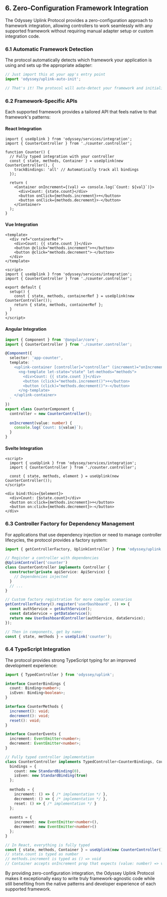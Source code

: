 ## 6. Zero-Configuration Framework Integration

The Odyssey Uplink Protocol provides a zero-configuration approach to framework integration, allowing controllers to work seamlessly with any supported framework without requiring manual adapter setup or custom integration code.

### 6.1 Automatic Framework Detection

The protocol automatically detects which framework your application is using and sets up the appropriate adapter:

```ts
// Just import this at your app's entry point
import 'odyssey/uplink-auto-init';

// That's it! The protocol will auto-detect your framework and initialize everything
```

### 6.2 Framework-Specific APIs

Each supported framework provides a tailored API that feels native to that framework's patterns:

#### React Integration

```tsx
import { useUplink } from 'odyssey/services/integration';
import { CounterController } from './counter.controller';

function Counter() {
  // Fully typed integration with your controller
  const { state, methods, Container } = useUplink(new CounterController(), {
    trackBindings: 'all' // Automatically track all bindings
  });
  
  return (
    <Container onIncrement={(val) => console.log(`Count: ${val}`)}>
      <div>Count: {state.count}</div>
      <button onClick={methods.increment}>+</button>
      <button onClick={methods.decrement}>-</button>
    </Container>
  );
}
```

#### Vue Integration

```vue
<template>
  <div ref="containerRef">
    <div>Count: {{ state.count }}</div>
    <button @click="methods.increment">+</button>
    <button @click="methods.decrement">-</button>
  </div>
</template>

<script>
import { useUplink } from 'odyssey/services/integration';
import { CounterController } from './counter.controller';

export default {
  setup() {
    const { state, methods, containerRef } = useUplink(new CounterController());
    return { state, methods, containerRef };
  }
}
</script>
```

#### Angular Integration

```typescript
import { Component } from '@angular/core';
import { CounterController } from './counter.controller';

@Component({
  selector: 'app-counter',
  template: `
    <uplink-container [controller]="controller" (increment)="onIncrement($event)">
      <ng-template let-state="state" let-methods="methods">
        <div>Count: {{ state.count }}</div>
        <button (click)="methods.increment()">+</button>
        <button (click)="methods.decrement()">-</button>
      </ng-template>
    </uplink-container>
  `
})
export class CounterComponent {
  controller = new CounterController();
  
  onIncrement(value: number) {
    console.log(`Count: ${value}`);
  }
}
```

#### Svelte Integration

```svelte
<script>
  import { useUplink } from 'odyssey/services/integration';
  import { CounterController } from './counter.controller';
  
  const { state, methods, element } = useUplink(new CounterController());
</script>

<div bind:this={$element}>
  <div>Count: {$state.count}</div>
  <button on:click={methods.increment}>+</button>
  <button on:click={methods.decrement}>-</button>
</div>
```

### 6.3 Controller Factory for Dependency Management

For applications that use dependency injection or need to manage controller lifecycles, the protocol provides a factory system:

```ts
import { getControllerFactory, UplinkController } from 'odyssey/uplink';

// Register a controller with dependencies
@UplinkController('counter')
class CounterController implements Controller {
  constructor(private apiService: ApiService) {
    // Dependencies injected
  }
  // ...
}

// Custom factory registration for more complex scenarios
getControllerFactory().register('userDashboard', () => {
  const authService = getAuthService();
  const dataService = getDataService();
  return new UserDashboardController(authService, dataService);
});

// Then in components, get by name:
const { state, methods } = useUplink('counter');
```

### 6.4 TypeScript Integration

The protocol provides strong TypeScript typing for an improved development experience:

```ts
import { TypedController } from 'odyssey/uplink';

interface CounterBindings {
  count: Binding<number>;
  isEven: Binding<boolean>;
}

interface CounterMethods {
  increment(): void;
  decrement(): void;
  reset(): void;
}

interface CounterEvents {
  increment: EventEmitter<number>;
  decrement: EventEmitter<number>;
}

// Fully typed controller implementation
class CounterController implements TypedController<CounterBindings, CounterMethods, CounterEvents> {
  bindings = {
    count: new StandardBinding(0),
    isEven: new StandardBinding(true)
  };
  
  methods = {
    increment: () => { /* implementation */ },
    decrement: () => { /* implementation */ },
    reset: () => { /* implementation */ }
  };
  
  events = {
    increment: new EventEmitter<number>(),
    decrement: new EventEmitter<number>()
  };
}

// In React, everything is fully typed
const { state, methods, Container } = useUplink(new CounterController());
// state.count is typed as number
// methods.increment is typed as () => void
// Container accepts onIncrement prop that expects (value: number) => void
```

By providing zero-configuration integration, the Odyssey Uplink Protocol makes it exceptionally easy to write truly framework-agnostic code while still benefiting from the native patterns and developer experience of each supported framework.
